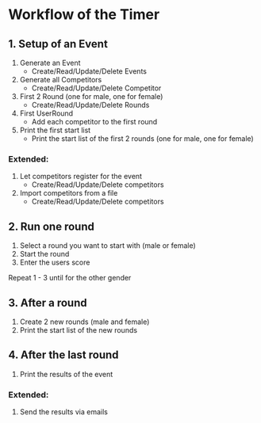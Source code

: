 
# Workflow of the Timer


## 1. Setup of an Event

1. Generate an Event
    - Create/Read/Update/Delete Events
2. Generate all Competitors
    - Create/Read/Update/Delete Competitor
3. First 2 Round (one for male, one for female)
    - Create/Read/Update/Delete Rounds
4. First UserRound
    - Add each competitor to the first round
5. Print the first start list
    - Print the start list of the first 2 rounds (one for male, one for female)

### Extended:
1. Let competitors register for the event
    - Create/Read/Update/Delete competitors
2. Import competitors from a file
    - Create/Read/Update/Delete competitors

## 2. Run one round

1. Select a round you want to start with (male or female)
2. Start the round
3. Enter the users score

Repeat 1 - 3 until for the other gender

## 3. After a round

1. Create 2 new rounds (male and female)
2. Print the start list of the new rounds

## 4. After the last round

1. Print the results of the event

### Extended:
1. Send the results via emails

